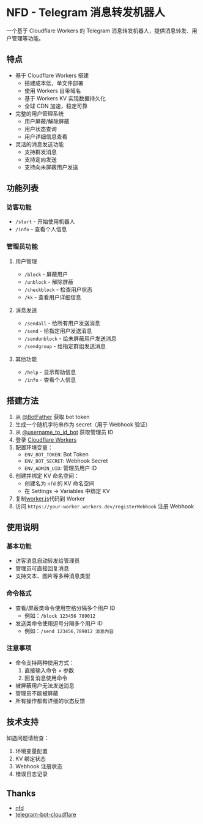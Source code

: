 # NFD - Telegram 消息转发机器人

一个基于 Cloudflare Workers 的 Telegram 消息转发机器人，提供消息转发、用户管理等功能。

## 特点

- 基于 Cloudflare Workers 搭建
  - 搭建成本低，单文件部署
  - 使用 Workers 自带域名
  - 基于 Workers KV 实现数据持久化
  - 全球 CDN 加速，稳定可靠
- 完整的用户管理系统
  - 用户屏蔽/解除屏蔽
  - 用户状态查询
  - 用户详细信息查看
- 灵活的消息发送功能
  - 支持群发消息
  - 支持定向发送
  - 支持向未屏蔽用户发送

## 功能列表

### 访客功能
- `/start` - 开始使用机器人
- `/info` - 查看个人信息

### 管理员功能
1. 用户管理
   - `/block` - 屏蔽用户
   - `/unblock` - 解除屏蔽
   - `/checkblock` - 检查用户状态
   - `/kk` - 查看用户详细信息

2. 消息发送
   - `/sendall` - 给所有用户发送消息
   - `/send` - 给指定用户发送消息
   - `/sendunblock` - 给未屏蔽用户发送消息
   - `/sendgroup` - 给指定群组发送消息

3. 其他功能
   - `/help` - 显示帮助信息
   - `/info` - 查看个人信息

## 搭建方法

1. 从 [@BotFather](https://t.me/BotFather) 获取 bot token
2. 生成一个随机字符串作为 secret（用于 Webhook 验证）
3. 从 [@username_to_id_bot](https://t.me/username_to_id_bot) 获取管理员 ID
4. 登录 [Cloudflare Workers](https://workers.cloudflare.com/)
5. 配置环境变量：
   - `ENV_BOT_TOKEN`: Bot Token
   - `ENV_BOT_SECRET`: Webhook Secret
   - `ENV_ADMIN_UID`: 管理员用户 ID
6. 创建并绑定 KV 命名空间：
   - 创建名为 `nfd` 的 KV 命名空间
   - 在 Settings -> Variables 中绑定 KV
7. 复制[worker.js](./src/worker.js)代码到 Worker
8. 访问 `https://your-worker.workers.dev/registerWebhook` 注册 Webhook

## 使用说明

### 基本功能
- 访客消息自动转发给管理员
- 管理员可直接回复消息
- 支持文本、图片等多种消息类型

### 命令格式
- 查看/屏蔽类命令使用空格分隔多个用户 ID
  - 例如：`/block 123456 789012`
- 发送类命令使用逗号分隔多个用户 ID
  - 例如：`/send 123456,789012 消息内容`

### 注意事项
- 命令支持两种使用方式：
  1. 直接输入命令 + 参数
  2. 回复消息使用命令
- 被屏蔽用户无法发送消息
- 管理员不能被屏蔽
- 所有操作都有详细的状态反馈

## 技术支持

如遇问题请检查：
1. 环境变量配置
2. KV 绑定状态
3. Webhook 注册状态
4. 错误日志记录

## Thanks
- [nfd](https://github.com/LloydAsp/nfd)
- [telegram-bot-cloudflare](https://github.com/cvzi/telegram-bot-cloudflare)

